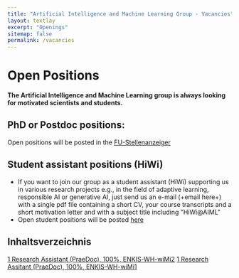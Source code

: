 ```yaml
---
title: "Artificial Intelligence and Machine Learning Group - Vacancies"
layout: textlay
excerpt: "Openings"
sitemap: false
permalink: /vacancies
---
```



# Open Positions
**The Artificial Intelligence and Machine Learning group is always looking for motivated scientists and students.**

## PhD or Postdoc positions:

Open positions will be posted in the [FU-Stellenanzeiger](https://www.fu-berlin.de/universitaet/beruf-karriere/jobs/english/index.html)

## Student assistant positions (HiWi)

- If you want to join our group as a student assistant (HiWi) supporting us in various research projects e.g., in the field of adaptive learning, responsible AI or generative AI, just send us an e-mail (+email here+) with a single pdf file containing a short CV, your course transcripts and a short motivation letter and with a subject title including "HiWi@AIML"
- Open student positions will be posted [here](https://www.fu-berlin.de/universitaet/beruf-karriere/jobs/stud/index.html)

## Inhaltsverzeichnis
[1 Research Assistant (PraeDoc), 100%, ENKIS-WH-wiMi2](https://www.mi.fu-berlin.de/en/inf/groups/ag-KIML/Open-Positions/ENKIS-WH2.html)
[1 Research Assitant (PraeDoc), 100%, ENKIS-WH-wiMi1](https://www.mi.fu-berlin.de/en/inf/groups/ag-KIML/Open-Positions/ENKIS-WH1.html)
